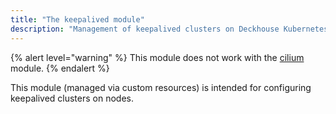 ```yaml
---
title: "The keepalived module"
description: "Management of keepalived clusters on Deckhouse Kubernetes Platform nodes."
---
```


{% alert level="warning" %}
This module does not work with the <a href="../cni-cilium/">cilium</a> module.
{% endalert %}

This module (managed via custom resources) is intended for configuring keepalived clusters on nodes.
